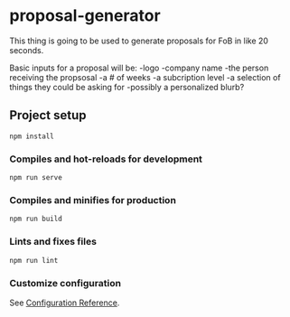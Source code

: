 # proposal-generator
This thing is going to be used to generate proposals for FoB in like 20 seconds.

Basic inputs for a proposal will be:
-logo
-company name
-the person receiving the propsosal
-a # of weeks
-a subcription level
-a selection of things they could be asking for
-possibly a personalized blurb?

## Project setup
```
npm install
```

### Compiles and hot-reloads for development
```
npm run serve
```

### Compiles and minifies for production
```
npm run build
```

### Lints and fixes files
```
npm run lint
```

### Customize configuration
See [Configuration Reference](https://cli.vuejs.org/config/).
